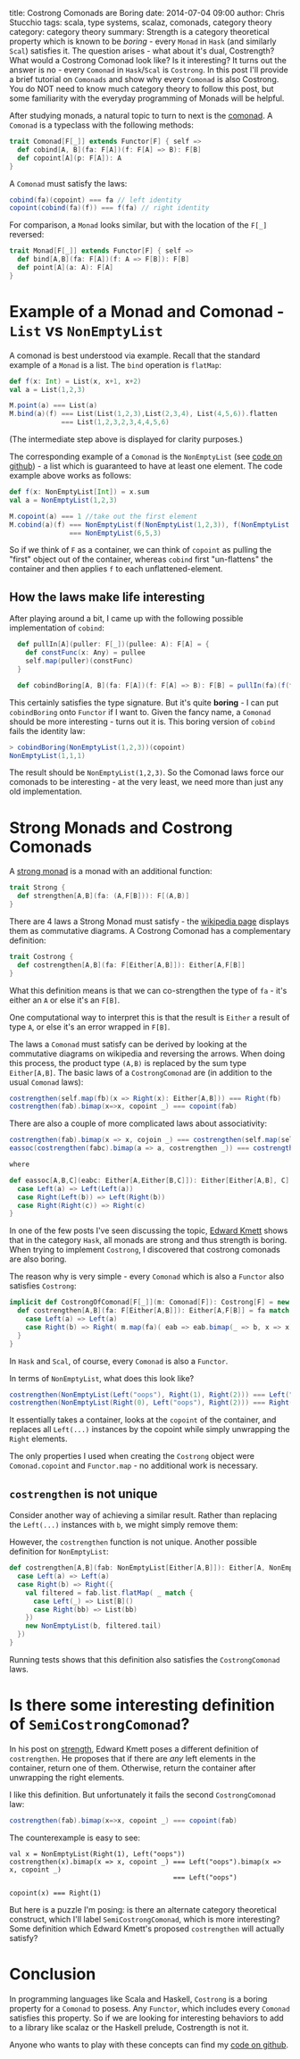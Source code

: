 title: Costrong Comonads are Boring
date: 2014-07-04 09:00
author: Chris Stucchio
tags: scala, type systems, scalaz, comonads, category theory
category: category theory
summary: Strength is a category theoretical property which is known to be *boring* - every `Monad` in `Hask` (and similarly `Scal`) satisfies it. The question arises - what about it's dual, Costrength? What would a Costrong Comonad look like? Is it interesting? It turns out the answer is no - every `Comonad` in `Hask`/`Scal` is `Costrong`. In this post I'll provide a brief tutorial on `Comonads` and show why every `Comonad` is also Costrong. You do NOT need to know much category theory to follow this post, but some familiarity with the everyday programming of Monads will be helpful.

After studying monads, a natural topic to turn to next is the [comonad](http://en.wikipedia.org/wiki/Monad_(category_theory)#Comonads_and_their_importance). A `Comonad` is a typeclass with the following methods:

```scala
trait Comonad[F[_]] extends Functor[F] { self =>
  def cobind[A, B](fa: F[A])(f: F[A] => B): F[B]
  def copoint[A](p: F[A]): A
}
```

A `Comonad` must satisfy the laws:

```scala
cobind(fa)(copoint) === fa // left identity
copoint(cobind(fa)(f)) === f(fa) // right identity
```

For comparison, a `Monad` looks similar, but with the location of the `F[_]` reversed:

```scala
trait Monad[F[_]] extends Functor[F] { self =>
  def bind[A,B](fa: F[A])(f: A => F[B]): F[B]
  def point[A](a: A): F[A]
}
```

# Example of a Monad and Comonad - `List` vs `NonEmptyList`

A comonad is best understood via example. Recall that the standard example of a `Monad` is a list. The `bind` operation is `flatMap`:

```scala
def f(x: Int) = List(x, x+1, x+2)
val a = List(1,2,3)

M.point(a) === List(a)
M.bind(a)(f) === List(List(1,2,3),List(2,3,4), List(4,5,6)).flatten
             === List(1,2,3,2,3,4,4,5,6)
```

(The intermediate step above is displayed for clarity purposes.)

The corresponding example of a `Comonad` is the `NonEmptyList` (see [code on github](https://github.com/scalaz/scalaz/blob/series/7.1.x/core/src/main/scala/scalaz/NonEmptyList.scala)) - a list which is guaranteed to have at least one element. The code example above works as follows:

```scala
def f(x: NonEmptyList[Int]) = x.sum
val a = NonEmptyList(1,2,3)

M.copoint(a) === 1 //take out the first element
M.cobind(a)(f) === NonEmptyList(f(NonEmptyList(1,2,3)), f(NonEmptyList(2,3)), f(NonEmptyList(3)))
               === NonEmptyList(6,5,3)
```

So if we think of `F` as a container, we can think of `copoint` as pulling the "first" object out of the container, whereas `cobind` first "un-flattens" the container and then applies `f` to each unflattened-element.

## How the laws make life interesting

After playing around a bit, I came up with the following possible implementation of `cobind`:

```scala
  def pullIn[A](puller: F[_])(pullee: A): F[A] = {
    def constFunc(x: Any) = pullee
    self.map(puller)(constFunc)
  }

  def cobindBoring[A, B](fa: F[A])(f: F[A] => B): F[B] = pullIn(fa)(f(fa))
```

This certainly satisfies the type signature. But it's quite **boring** - I can put `cobindBoring` onto `Functor` if I want to. Given the fancy name, a `Comonad` should be more interesting - turns out it is. This boring version of `cobind` fails the identity law:

```scala
> cobindBoring(NonEmptyList(1,2,3))(copoint)
NonEmptyList(1,1,1)
```

The result should be `NonEmptyList(1,2,3)`. So the Comonad laws force our comonads to be interesting - at the very least, we need more than just any old implementation.

# Strong Monads and Costrong Comonads

A [strong monad](http://en.wikipedia.org/wiki/Strong_monad) is a monad with an additional function:

```scala
trait Strong {
  def strengthen[A,B](fa: (A,F[B])): F[(A,B)]
}
```

There are 4 laws a Strong Monad must satisfy - the [wikipedia page](http://en.wikipedia.org/wiki/Strong_monad) displays them as commutative diagrams. A Costrong Comonad has a complementary definition:

```scala
trait Costrong {
  def costrengthen[A,B](fa: F[Either[A,B]]): Either[A,F[B]]
}
```

What this definition means is that we can co-strengthen the type of `fa` - it's either an `A` or else it's an `F[B]`.

One computational way to interpret this is that the result is `Either` a result of type `A`, or else it's an error wrapped in `F[B]`.

The laws a `Comonad` must satisfy can be derived by looking at the commutative diagrams on wikipedia and reversing the arrows. When doing this process, the product type `(A,B)` is replaced by the sum type `Either[A,B]`. The basic laws of a `CostrongComonad` are (in addition to the usual `Comonad` laws):

```scala
costrengthen(self.map(fb)(x => Right(x): Either[A,B])) === Right(fb)
costrengthen(fab).bimap(x=>x, copoint _) === copoint(fab)
```

There are also a couple of more complicated laws about associativity:

```scala
costrengthen(fab).bimap(x => x, cojoin _) === costrengthen(self.map(self.cojoin(fab))(costrengthen _))
eassoc(costrengthen(fabc).bimap(a => a, costrengthen _)) === costrengthen( self.map(fabc)(eassoc) )

where

def eassoc[A,B,C](eabc: Either[A,Either[B,C]]): Either[Either[A,B], C] = eabc match {
  case Left(a) => Left(Left(a))
  case Right(Left(b)) => Left(Right(b))
  case Right(Right(c)) => Right(c)
}
```

In one of the few posts I've seen discussing the topic, [Edward Kmett](http://comonad.com/reader/2008/deriving-strength-from-laziness/) shows that in the category `Hask`, all monads are strong and thus strength is boring. When trying to implement `Costrong`, I discovered that costrong comonads are also boring.

The reason why is very simple - every `Comonad` which is also a `Functor` also satisfies `Costrong`:

```scala
implicit def CostrongOfComonad[F[_]](m: Comonad[F]): Costrong[F] = new Costrong {
  def costrengthen[A,B](fa: F[Either[A,B]]): Either[A,F[B]] = fa match {
    case Left(a) => Left(a)
    case Right(b) => Right( m.map(fa)( eab => eab.bimap(_ => b, x => x)) )
  }
}
```

In `Hask` and `Scal`, of course, every `Comonad` is also a `Functor`.

In terms of `NonEmptyList`, what does this look like?

```scala
costrengthen(NonEmptyList(Left("oops"), Right(1), Right(2))) === Left("oops")
costrengthen(NonEmptyList(Right(0), Left("oops"), Right(2))) === Right(NonEmptyList(0, 0, 2))
```

It essentially takes a container, looks at the `copoint` of the container, and replaces all `Left(...)` instances by the copoint while simply unwrapping the `Right` elements.

The only properties I used when creating the `Costrong` object were `Comonad.copoint` and `Functor.map` - no additional work is necessary.

## `costrengthen` is not unique

Consider another way of achieving a similar result. Rather than replacing the `Left(...)` instances with `b`, we might simply remove them:

However, the `costrengthen` function is not unique. Another possible definition for `NonEmptyList`:

```scala
def costrengthen[A,B](fab: NonEmptyList[Either[A,B]]): Either[A, NonEmptyList[B]] = copoint(fab) match {
  case Left(a) => Left(a)
  case Right(b) => Right({
    val filtered = fab.list.flatMap( _ match {
      case Left(_) => List[B]()
      case Right(bb) => List(bb)
    })
    new NonEmptyList(b, filtered.tail)
  })
}
```

Running tests shows that this definition also satisfies the `CostrongComonad` laws.

# Is there some interesting definition of `SemiCostrongComonad`?

In his post on [strength](http://comonad.com/reader/2008/deriving-strength-from-laziness/), Edward Kmett poses a different definition of `costrengthen`. He proposes that if there are *any* left elements in the container, return one of them. Otherwise, return the container after unwrapping the right elements.

I like this definition. But unfortunately it fails the second `CostrongComonad` law:

```scala
costrengthen(fab).bimap(x=>x, copoint _) === copoint(fab)
```

The counterexample is easy to see:

```
val x = NonEmptyList(Right(1), Left("oops"))
costrengthen(x).bimap(x => x, copoint _) === Left("oops").bimap(x => x, copoint _)
                                         === Left("oops")

copoint(x) === Right(1)
```

But here is a puzzle I'm posing: is there an alternate category theoretical construct, which I'll label `SemiCostrongComonad`, which is more interesting? Some definition which Edward Kmett's proposed `costrengthen` will actually satisfy?

# Conclusion

In programming languages like Scala and Haskell, `Costrong` is a boring property for a `Comonad` to posess. Any `Functor`, which includes every `Comonad` satisfies this property. So if we are looking for interesting behaviors to add to a library like scalaz or the Haskell prelude, Costrength is not it.

Anyone who wants to play with these concepts can find my [code on github](https://github.com/stucchio/scalaz/tree/costrong).
